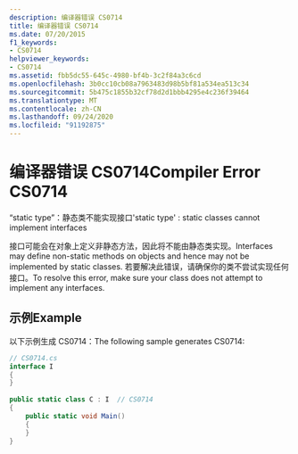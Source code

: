 ```yaml
---
description: 编译器错误 CS0714
title: 编译器错误 CS0714
ms.date: 07/20/2015
f1_keywords:
- CS0714
helpviewer_keywords:
- CS0714
ms.assetid: fbb5dc55-645c-4980-bf4b-3c2f84a3c6cd
ms.openlocfilehash: 3b0cc10cb08a7963483d98b5bf81a534ea513c34
ms.sourcegitcommit: 5b475c1855b32cf78d2d1bbb4295e4c236f39464
ms.translationtype: MT
ms.contentlocale: zh-CN
ms.lasthandoff: 09/24/2020
ms.locfileid: "91192875"
---
```

# <a name="compiler-error-cs0714"></a><span data-ttu-id="7d45a-103">编译器错误 CS0714</span><span class="sxs-lookup"><span data-stu-id="7d45a-103">Compiler Error CS0714</span></span>

<span data-ttu-id="7d45a-104">“static type”：静态类不能实现接口</span><span class="sxs-lookup"><span data-stu-id="7d45a-104">'static type' : static classes cannot implement interfaces</span></span>  
  
 <span data-ttu-id="7d45a-105">接口可能会在对象上定义非静态方法，因此将不能由静态类实现。</span><span class="sxs-lookup"><span data-stu-id="7d45a-105">Interfaces may define non-static methods on objects and hence may not be implemented by static classes.</span></span> <span data-ttu-id="7d45a-106">若要解决此错误，请确保你的类不尝试实现任何接口。</span><span class="sxs-lookup"><span data-stu-id="7d45a-106">To resolve this error, make sure your class does not attempt to implement any interfaces.</span></span>  
  
## <a name="example"></a><span data-ttu-id="7d45a-107">示例</span><span class="sxs-lookup"><span data-stu-id="7d45a-107">Example</span></span>  

 <span data-ttu-id="7d45a-108">以下示例生成 CS0714：</span><span class="sxs-lookup"><span data-stu-id="7d45a-108">The following sample generates CS0714:</span></span>  
  
```csharp  
// CS0714.cs  
interface I  
{  
}  
  
public static class C : I  // CS0714  
{  
    public static void Main()  
    {  
    }  
}  
```
